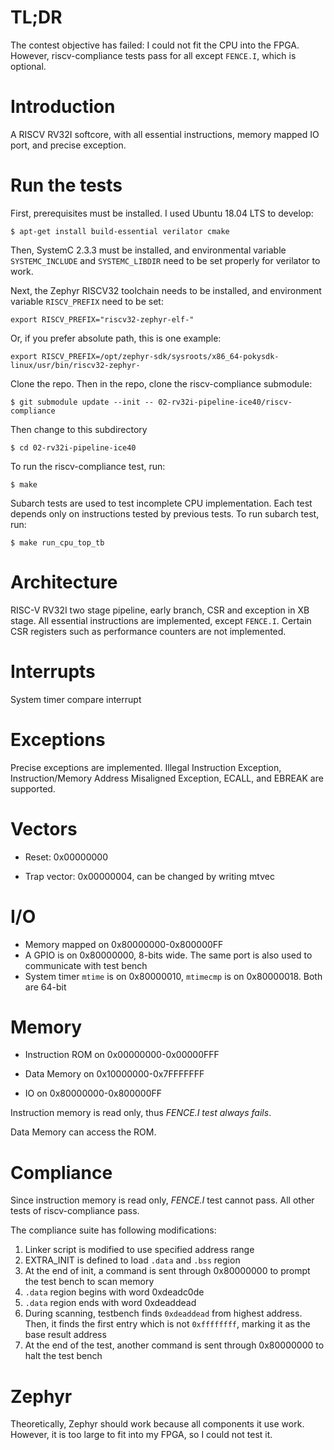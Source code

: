 # TL;DR

The contest objective has failed: I could not fit the CPU into the FPGA. However,
riscv-compliance tests pass for all except `FENCE.I`, which is optional.

# Introduction

A RISCV RV32I softcore, with all essential instructions, memory mapped IO port, and precise exception.

# Run the tests

First, prerequisites must be installed. I used Ubuntu 18.04 LTS to develop:

```
$ apt-get install build-essential verilator cmake
```

Then, SystemC 2.3.3 must be installed, and environmental variable `SYSTEMC_INCLUDE`
and `SYSTEMC_LIBDIR` need to be set properly for verilator to work.

Next, the Zephyr RISCV32 toolchain needs to be installed, and environment
variable `RISCV_PREFIX` need to be set:

```
export RISCV_PREFIX="riscv32-zephyr-elf-"
```

Or, if you prefer absolute path, this is one example:

```
export RISCV_PREFIX=/opt/zephyr-sdk/sysroots/x86_64-pokysdk-linux/usr/bin/riscv32-zephyr-
```

Clone the repo. Then in the repo, clone the riscv-compliance submodule:


```
$ git submodule update --init -- 02-rv32i-pipeline-ice40/riscv-compliance
```

Then change to this subdirectory

```
$ cd 02-rv32i-pipeline-ice40
```

To run the riscv-compliance test, run:

```
$ make
```

Subarch tests are used to test incomplete CPU implementation. Each test
depends only on instructions tested by previous tests.
To run subarch test, run:

```
$ make run_cpu_top_tb

```

# Architecture

RISC-V RV32I two stage pipeline, early branch, CSR and exception in XB
stage. All essential instructions are implemented, except `FENCE.I`. Certain CSR
registers such as performance counters are not implemented.

# Interrupts

System timer compare interrupt

# Exceptions

Precise exceptions are implemented. Illegal Instruction Exception,
Instruction/Memory Address Misaligned Exception, ECALL, and EBREAK
 are supported.

# Vectors

- Reset: 0x00000000

- Trap vector: 0x00000004, can be changed by writing mtvec

# I/O

- Memory mapped on 0x80000000-0x800000FF
- A GPIO is on 0x80000000, 8-bits wide. The same port is also used to communicate with
  test bench
- System timer `mtime` is on 0x80000010, `mtimecmp` is on 0x80000018. Both are 64-bit

# Memory

- Instruction ROM on 0x00000000-0x00000FFF

- Data Memory on 0x10000000-0x7FFFFFFF

- IO on 0x80000000-0x800000FF

Instruction memory is read only, thus _FENCE.I test always fails_.

Data Memory can access the ROM. 

# Compliance

Since instruction memory is read only, _FENCE.I_ test cannot pass. All other tests
of riscv-compliance pass.

The compliance suite has following modifications:

1. Linker script is modified to use specified address range
2. EXTRA\_INIT is defined to load `.data` and `.bss` region
3. At the end of init, a command is sent through 0x80000000 
  to prompt the test bench to scan memory
4. `.data` region begins with word 0xdeadc0de
5. `.data` region ends with word 0xdeaddead
6. During scanning, testbench finds `0xdeaddead` from highest address.
  Then, it finds the first entry which is not `0xffffffff`, marking it
  as the base result address
7. At the end of the test, another command is sent through 0x80000000
  to halt the test bench

# Zephyr

Theoretically, Zephyr should work because all components it use work. However,
it is too large to fit into my FPGA, so I could not test it.


